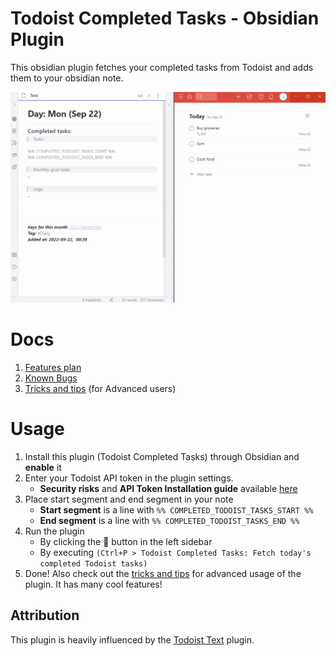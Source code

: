 # Todoist Completed Tasks - Obsidian Plugin

This obsidian plugin fetches your completed tasks from Todoist and adds them to your obsidian note.

![demo](https://raw.githubusercontent.com/Ledaryy/obsidian-todoist-completed-tasks/master/static/gif/plugin_preview_v1.2.0.gif)

# Docs
1. [Features plan](https://github.com/Ledaryy/obsidian-todoist-completed-tasks/blob/master/docs/FEATURES.md)
2. [Known Bugs](https://github.com/Ledaryy/obsidian-todoist-completed-tasks/blob/master/docs/KNOWN_BUGS.md)
3. [Tricks and tips](https://github.com/Ledaryy/obsidian-todoist-completed-tasks/blob/master/docs/ADVANCED.md) (for Advanced users)

# Usage
1. Install this plugin (Todoist Completed Tasks) through Obsidian and **enable** it
2. Enter your Todoist API token in the plugin settings. 
   - **Security risks** and **API Token Installation guide** available [here](https://github.com/Ledaryy/obsidian-todoist-completed-tasks/blob/master/docs/API_KEY_INSTALLATION.md)
3. Place start segment and end segment in your note
   - **Start segment** is a line with `%% COMPLETED_TODOIST_TASKS_START %%` 
   - **End segment** is a line with `%% COMPLETED_TODOIST_TASKS_END %%`
4. Run the plugin
   - By clicking the 🔄 button in the left sidebar
   - By executing `(Ctrl+P > Todoist Completed Tasks: Fetch today's completed Todoist tasks)`
5. Done! Also check out the [tricks and tips](https://github.com/Ledaryy/obsidian-todoist-completed-tasks/blob/master/docs/ADVANCED.md) for advanced usage of the plugin. It has many cool features!

## Attribution
This plugin is heavily influenced by the [Todoist Text](https://github.com/wesmoncrief/obsidian-todoist-text) plugin.
